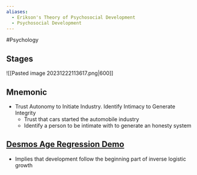 ```yaml
---
aliases:
  - Erikson's Theory of Psychosocial Development
  - Psychosocial Development
---
```

#Psychology 
## Stages
![[Pasted image 20231222113617.png|600]]
## Mnemonic
* Trust Autonomy to Initiate Industry. Identify Intimacy to Generate Integrity
	* Trust that cars started the automobile industry
	* Identify a person to be intimate with to generate an honesty system
## [Desmos Age Regression Demo](https://www.desmos.com/calculator/qyvdbcfqeq)
* Implies that development follow the beginning part of inverse logistic growth